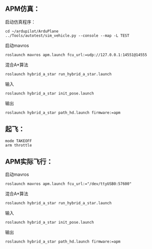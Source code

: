 ## APM仿真：

启动仿真程序：

```
cd ~/ardupilot/ArduPlane
../Tools/autotest/sim_vehicle.py --console --map -L TEST
```

启动mavros

```
roslaunch mavros apm.launch fcu_url:=udp://127.0.0.1:14551@14555
```

混合A*算法

```
roslaunch hybrid_a_star run_hybrid_a_star.launch
```
输入
```
roslaunch hybrid_a_star init_pose.launch
```
输出
```
roslaunch hybrid_a_star path_hd.launch firmware:=apm
```
## 起飞：
```
mode TAKEOFF
arm throttle
```

## APM实际飞行：
启动mavros

```
roslaunch mavros apm.launch fcu_url:="/dev/ttyUSB0:57600"
```

混合A*算法

```
roslaunch hybrid_a_star run_hybrid_a_star.launch
```
输入
```
roslaunch hybrid_a_star init_pose.launch
```
输出
```
roslaunch hybrid_a_star path_hd.launch firmware:=apm
```


